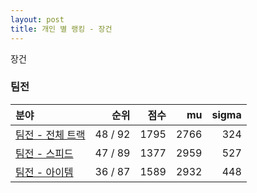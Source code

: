 ```yaml
---
layout: post
title: 개인 별 랭킹 - 장건
---
```


장건


### 팀전

| 분야 | 순위 | 점수 | mu | sigma |
|:---|---:|---:|---:|---:|
| [팀전 - 전체 트랙](../team-full) | 48 / 92 | 1795 | 2766 | 324 |
| [팀전 - 스피드](../team-speed) | 47 / 89 | 1377 | 2959 | 527 |
| [팀전 - 아이템](../team-item) | 36 / 87 | 1589 | 2932 | 448 |
